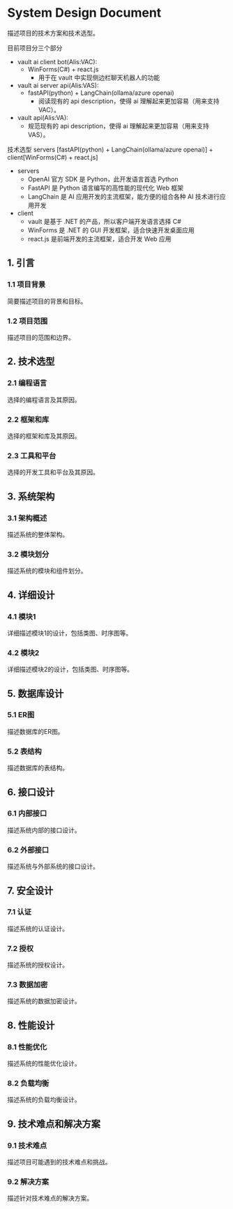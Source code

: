 # System Design Document


描述项目的技术方案和技术选型。

目前项目分三个部分
- vault ai client bot(Alis:VAC):
  - WinForms(C#) + react.js
    - 用于在 vault 中实现侧边栏聊天机器人的功能
- vault ai server api(Alis:VAS):
  - fastAPI(python) + LangChain(ollama/azure openai)
      - 阅读现有的 api description，使得 ai 理解起来更加容易（用来支持 VAC）。
- vault api(Alis:VA):
    - 规范现有的 api description，使得 ai 理解起来更加容易（用来支持 VAS）。

技术选型
servers [fastAPI(python) + LangChain(ollama/azure openai)] + client[WinForms(C#) + react.js]
- servers
  - OpenAI 官方 SDK 是 Python，此开发语言首选 Python
  - FastAPI 是 Python 语言编写的高性能的现代化 Web 框架
  - LangChain 是 AI 应用开发的主流框架，能方便的组合各种 AI 技术进行应用开发
- client
  - vault 是基于 .NET 的产品，所以客户端开发语言选择 C#
  - WinForms 是 .NET 的 GUI 开发框架，适合快速开发桌面应用
  - react.js 是前端开发的主流框架，适合开发 Web 应用

## 1. 引言
### 1.1 项目背景
简要描述项目的背景和目标。

### 1.2 项目范围
描述项目的范围和边界。

## 2. 技术选型
### 2.1 编程语言
选择的编程语言及其原因。

### 2.2 框架和库
选择的框架和库及其原因。

### 2.3 工具和平台
选择的开发工具和平台及其原因。

## 3. 系统架构
### 3.1 架构概述
描述系统的整体架构。

### 3.2 模块划分
描述系统的模块和组件划分。

## 4. 详细设计
### 4.1 模块1
详细描述模块1的设计，包括类图、时序图等。

### 4.2 模块2
详细描述模块2的设计，包括类图、时序图等。

## 5. 数据库设计
### 5.1 ER图
描述数据库的ER图。

### 5.2 表结构
描述数据库的表结构。

## 6. 接口设计
### 6.1 内部接口
描述系统内部的接口设计。

### 6.2 外部接口
描述系统与外部系统的接口设计。

## 7. 安全设计
### 7.1 认证
描述系统的认证设计。

### 7.2 授权
描述系统的授权设计。

### 7.3 数据加密
描述系统的数据加密设计。

## 8. 性能设计
### 8.1 性能优化
描述系统的性能优化设计。

### 8.2 负载均衡
描述系统的负载均衡设计。

## 9. 技术难点和解决方案
### 9.1 技术难点
描述项目可能遇到的技术难点和挑战。

### 9.2 解决方案
描述针对技术难点的解决方案。